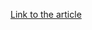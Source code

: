 [Link to the article](https://cybersecuritynews.com/a-revolutionary-cnapp-for-preventive-cybersecurity/)
